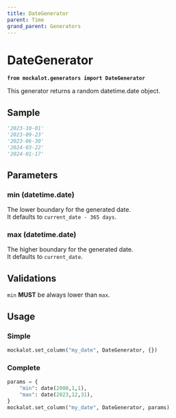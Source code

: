 ```yaml
---
title: DateGenerator
parent: Time
grand_parent: Generators
---
```


# DateGenerator

**`from mockalot.generators import DateGenerator`**

This generator returns a random datetime.date object.

## Sample

```python
'2023-10-01'
'2023-09-23'
'2023-06-30'
'2024-03-22'
'2024-01-17'
```

## Parameters

### min (datetime.date)

The lower boundary for the generated date.  \
It defaults to `current_date - 365 days`.

### max (datetime.date)

The higher boundary for the generated date.  \
It defaults to `current_date`.

## Validations

`min` **MUST** be always lower than `max`.

## Usage

### Simple

```python
mockalot.set_column("my_date", DateGenerator, {})
```

### Complete

```python
params = {
    "min": date(2000,1,1),
    "max": date(2023,12,31),
}
mockalot.set_column("my_date", DateGenerator, params)
```
